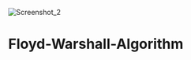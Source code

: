 ![Screenshot_2](https://user-images.githubusercontent.com/55910759/125816956-e664535f-b07c-4013-b380-4761c1ee2ca1.png)
# Floyd-Warshall-Algorithm
